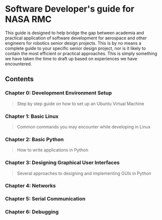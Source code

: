 Software Developer's guide for NASA RMC
=====

This guide is designed to help bridge the gap between academia and practical application of software development for aerospace and other engineers for robotics senior design projects. This is by no means a complete guide to your specific senior design project, nor is it likely to contain the most efficient or practical approaches. This is simply something we have taken the time to draft up based on experiences we have encountered. 

## Contents

### Chapter 0:	Development Environment Setup
> Step by step guide on how to set up an Ubuntu Virtual Machine
### Chapter 1:	Basic Linux
> Common commands you may encounter while developing in Linux
### Chapter 2:	Basic Python
> How to write applications in Python
### Chapter 3:	Designing Graphical User Interfaces
> Several approaches to designing and implementing GUIs in Python
### Chapter 4:	Networks 
### Chapter 5:	Serial Communication
### Chapter 6:	Debugging
